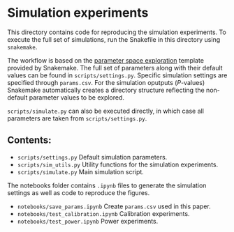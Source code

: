 # Simulation experiments

This directory contains code for reproducing the simulation experiments. To execute the full set of simulations, run the Snakefile in this directory using ``snakemake``.

The workflow is based on the [parameter space exploration](https://snakemake.readthedocs.io/en/stable/snakefiles/rules.html#parameter-space-exploration) template provided by Snakemake. 
The full set of parameters along with their default values can be found in ``scripts/settings.py``. Specific simulation settings are specified through ``params.csv``. For the simulation oputputs (_P_-values) Snakemake automatically
creates a directory structure reflecting the non-default parameter values to be explored. 

``scripts/simulate.py`` can also be executed directly, in which case all parameters are taken from ``scripts/settings.py``.

## Contents:

- ``scripts/settings.py`` Default simulation parameters.
- ``scripts/sim_utils.py`` Utility functions for the simulation experiments.
- ``scripts/simulate.py`` Main simulation script. 

The notebooks folder contains ``.ipynb`` files to generate the simulation settings as well as code to reproduce the figures.

- ``notebooks/save_params.ipynb`` Create ``params.csv`` used in this paper.
- ``notebooks/test_calibration.ipynb`` Calibration experiments.
- ``notebooks/test_power.ipynb`` Power experiments.

